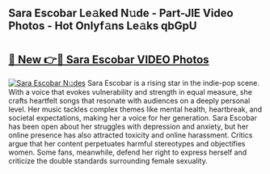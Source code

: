 ## Sara Escobar Le𝚊ked N𝚞de - Part-JIE Video Photos - Hot Onlyf𝚊ns Le𝚊ks qbGpU

# <h2><a href="http://ab83122.deff.icu/?id=Sara+Escobar">🔗 New 👉🔴 Sara Escobar VIDEO Photos</a></h2>

[![Sara Escobar N𝚞des](https://i.imgur.com/rIISA9y.gif)](http://ab83122.deff.icu/?id=Sara+Escobar)
Sara Escobar is a rising star in the indie-pop scene. With a voice that evokes vulnerability and strength in equal measure, she crafts heartfelt songs that resonate with audiences on a deeply personal level. Her music tackles complex themes like mental health, heartbreak, and societal expectations, making her a voice for her generation. Sara Escobar has been open about her struggles with depression and anxiety, but her online presence has also attracted toxicity and online harassment. Critics argue that her content perpetuates harmful stereotypes and objectifies women. Some fans, meanwhile, defend her right to express herself and criticize the double standards surrounding female sexuality.
